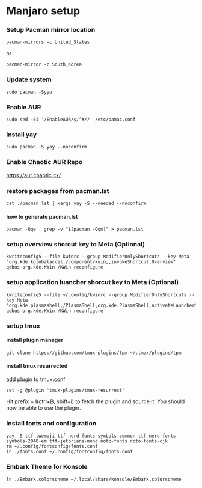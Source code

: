 # Manjaro setup

### Setup Pacman mirror location

    pacman-mirrors -c United_States

or

    pacman-mirror -c South_Korea

### Update system

    sudo pacman -Syyu

### Enable AUR

    sudo sed -Ei '/EnableAUR/s/^#//' /etc/pamac.conf

### install yay

    sudo pacman -S yay --noconfirm

### Enable Chaotic AUR Repo

https://aur.chaotic.cx/

### restore packages from pacman.lst

    cat ./pacman.lst | xargs yay -S --needed --noconfirm

#### how to generate pacman.lst

    pacman -Qqe | grep -v "$(pacman -Qqm)" > pacman.lst

### setup overview shorcut key to Meta (Optional)

    kwriteconfig5 --file kwinrc --group ModifierOnlyShortcuts --key Meta "org.kde.kglobalaccel,/component/kwin,,invokeShortcut,Overview"
    qdbus org.kde.KWin /KWin reconfigure

### setup application luancher shorcut key to Meta (Optional)

    kwriteconfig5 --file ~/.config/kwinrc --group ModifierOnlyShortcuts --key Meta "org.kde.plasmashell,/PlasmaShell,org.kde.PlasmaShell,activateLauncherMenu"
    qdbus org.kde.KWin /KWin reconfigure

### setup tmux

#### install plugin manager

    git clone https://github.com/tmux-plugins/tpm ~/.tmux/plugins/tpm

#### install tmux resurrected

add plugin to tmux.conf

    set -g @plugin 'tmux-plugins/tmux-resurrect'

Hit prefix + I(ctrl+B, shift+i) to fetch the plugin and source it. You should now be able to use the plugin.

### Install fonts and configuration

    yay -S ttf-twemoji ttf-nerd-fonts-symbols-common ttf-nerd-fonts-symbols-2048-em ttf-jetbrians-mono noto-fonts noto-fonts-cjk
    rm ~/.config/fontconfig/fonts.conf
    ln ./fonts.conf ~/.config/fontconfig/fonts.conf

### Embark Theme for Konsole

    ln ./Embark.colorscheme ~/.local/share/konsole/Embark.colorscheme
